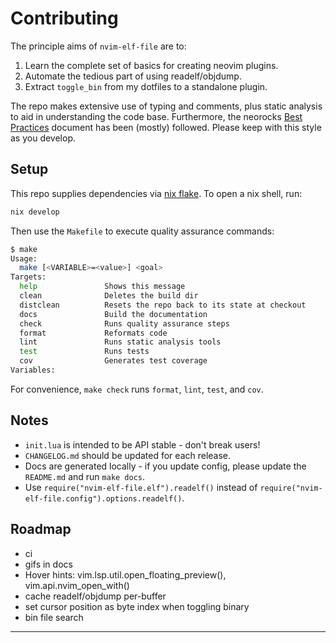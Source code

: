 # Contributing

The principle aims of `nvim-elf-file` are to:

1. Learn the complete set of basics for creating neovim plugins.
2. Automate the tedious part of using readelf/objdump.
3. Extract `toggle_bin` from my dotfiles to a standalone plugin.

The repo makes extensive use of typing and comments, plus static analysis to
aid in understanding the code base. Furthermore, the neorocks [Best Practices]
document has been (mostly) followed. Please keep with this style as you
develop.

## Setup

This repo supplies dependencies via [nix flake]. To open a nix shell, run:

```bash
nix develop
```

Then use the `Makefile` to execute quality assurance commands:

```bash
$ make
Usage:
  make [<VARIABLE>=<value>] <goal>
Targets:
  help               Shows this message
  clean              Deletes the build dir
  distclean          Resets the repo back to its state at checkout
  docs               Build the documentation
  check              Runs quality assurance steps
  format             Reformats code
  lint               Runs static analysis tools
  test               Runs tests
  cov                Generates test coverage
Variables:
```

For convenience, `make check` runs `format`, `lint`, `test`, and `cov`.

## Notes

- `init.lua` is intended to be API stable - don't break users!
- `CHANGELOG.md` should be updated for each release.
- Docs are generated locally - if you update config, please update the
  `README.md` and run `make docs`.
- Use `require("nvim-elf-file.elf").readelf()` instead of
  `require("nvim-elf-file.config").options.readelf()`.

## Roadmap

- ci
- gifs in docs
- Hover hints: vim.lsp.util.open_floating_preview(), vim.api.nvim_open_with()
- cache readelf/objdump per-buffer
- set cursor position as byte index when toggling binary
- bin file search

--------------------------------------------------------------------------------

[Best Practices]: https://github.com/nvim-neorocks/nvim-best-practices
[nix flake]: https://wiki.nixos.org/wiki/Flakes
